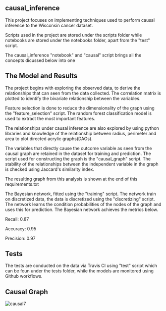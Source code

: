 ## causal_inference
This project focuses on implementing techniques used to perform causal inference to the Wisconsin cancer dataset.

Scripts used in the project are stored under the scripts folder while notebooks are stored under the notebooks folder, apart from the "test" script.

The causal_inference "notebook" and "causal" script brings all the concepts dicussed below into one

## The Model and Results
The project begins with exploring the observed data, to derive the relationships that can seen from the data collected. 
The correlation matrix is plotted to identify the bivariate relationship between the variables.

Feature selection is done to reduce the dimensionality of the graph using the "feature_selection" script. The random forest classification model is used to extract the most important features.

The relationships under causal inference are also explored by using python libraries and knowledge of the relationship between radius, perimeter and area to plot directed acrylic graphs(DAGs).

The variables that directly cause the outcome variable as seen from the causal graph are retained in the dataset for training and
prediction. The script used for constructing the graph is the "causal_graph" script. The stability of the relationships between the independent variable in the graph is checked using Jaccard's similarity index.

The resulting graph from this analysis is shown at the end of this requirements.txt

The Bayesian network, fitted using the "training" script. The network train on discretized data, the data is discretized using the "discretizing" script. The network learns the condition probabilities of the nodes of the graph and uses this for prediction.
The Bayesian network achieves the metrics below.

Recall: 0.87

Accuracy: 0.95 

Precision: 0.97 

## Tests
The tests are conducted on the data via Travis CI using "test" script which can be foun under the tests folder, while the models are monitored using Github workflows.

## Causal Graph
![causal7](https://user-images.githubusercontent.com/12167288/131225158-40a3f2cd-8293-4c29-a74d-f03f42ab0126.png)

